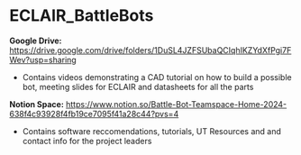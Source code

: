 # ECLAIR_BattleBots

**Google Drive:** https://drive.google.com/drive/folders/1DuSL4JZFSUbaQCIqhIKZYdXfPgi7FWev?usp=sharing
- Contains videos demonstrating a CAD tutorial on how to build a possible bot, meeting slides for ECLAIR and datasheets for all the parts

**Notion Space:** https://www.notion.so/Battle-Bot-Teamspace-Home-2024-638f4c93928f4fb19ce7095f41a28c44?pvs=4
- Contains software reccomendations, tutorials, UT Resources and and contact info for the project leaders
